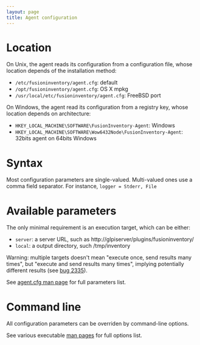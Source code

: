 ```yaml
---
layout: page
title: Agent configuration
---
```


# Location

On Unix, the agent reads its configuration from a configuration file, whose
location depends of the installation method:

* `/etc/fusioninventory/agent.cfg`: default
* `/opt/fusioninventory/agent.cfg`: OS X mpkg
* `/usr/local/etc/fusioninventory/agent.cfg`: FreeBSD port

On Windows, the agent read its configuration from a registry key, whose
location depends on architecture:

* `HKEY_LOCAL_MACHINE\SOFTWARE\FusionInventory-Agent`: Windows
* `HKEY_LOCAL_MACHINE\SOFTWARE\Wow6432Node\FusionInventory-Agent`: 32bits agent on 64bits Windows

# Syntax

Most configuration parameters are single-valued. Multi-valued ones use a comma
field separator. For instance, `logger = Stderr, File`

# Available parameters

The only minimal requirement is an execution target, which can be either:

* `server`: a server URL, such as http://glpiserver/plugins/fusioninventory/
* `local`: a output directory, such /tmp/inventory

Warning: multiple targets doesn't mean "execute once, send results many times",
but "execute and send results many times", implying potentially different
results (see [bug 2335](http://forge.fusioninventory.org/issues/2335)).

See [agent.cfg man page](man/agent.cfg.html) for full parameters list.

# Command line

All configuration parameters can be overriden by command-line options.

See various executable [man pages](man/) for full options list.
